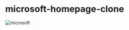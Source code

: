 # microsoft-homepage-clone

![microsoft](https://user-images.githubusercontent.com/69840258/183465599-7a5c5e57-4b20-43b7-8536-124e4f0f223f.png)
